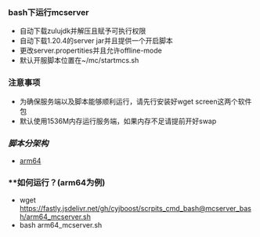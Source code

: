 ### **bash下运行mcserver**
* 自动下载zulujdk并解压且赋予可执行权限
* 自动下载1.20.4的server jar并且提供一个开启脚本
* 更改server.propertities并且允许offline-mode
* 默认开服脚本位置在~/mc/startmcs.sh
### **注意事项**
* 为确保服务端以及脚本能够顺利运行，请先行安装好wget screen这两个软件包
* 默认使用1536M内存运行服务端，如果内存不足请提前开好swap
### *脚本分架构*
* [arm64](https://fastly.jsdelivr.net/gh/cyjboost/scrpits_cmd_bash@mcserver_bash/arm64_mcserver.sh)

### **如何运行？(arm64为例)
* wget https://fastly.jsdelivr.net/gh/cyjboost/scrpits_cmd_bash@mcserver_bash/arm64_mcserver.sh
* bash arm64_mcserver.sh
